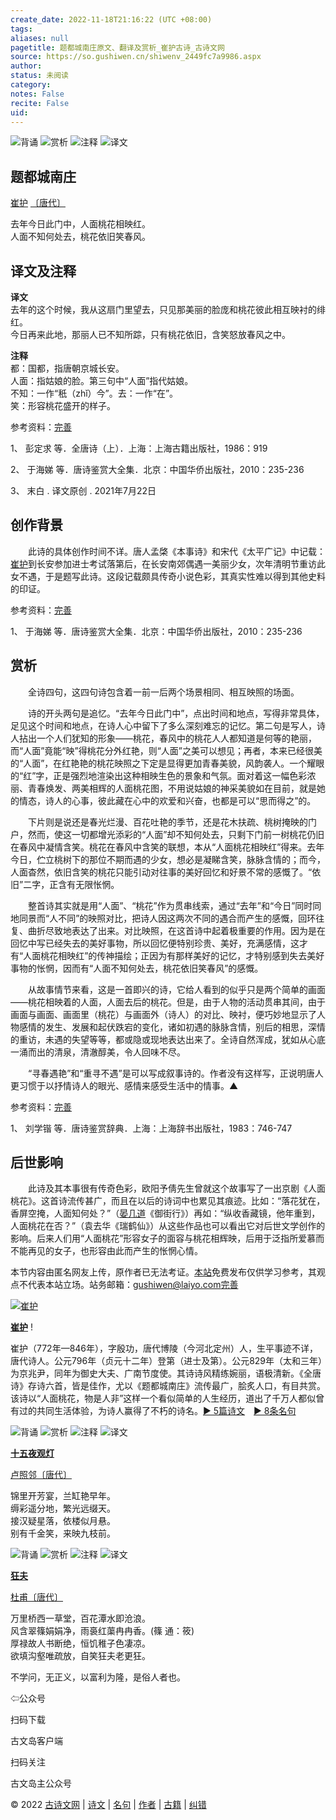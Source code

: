 ```yaml
---
create_date: 2022-11-18T21:16:22 (UTC +08:00)
tags: 
aliases: null
pagetitle: 题都城南庄原文、翻译及赏析_崔护古诗_古诗文网
source: https://so.gushiwen.cn/shiwenv_2449fc7a9986.aspx
author: 
status: 未阅读
category: 
notes: False
recite: False
uid: 
---
```


![背诵](https://song.gushiwen.cn/siteimg/bei-pic.png) ![赏析](https://song.gushiwen.cn/siteimg/shang-pic.png) ![注释](https://song.gushiwen.cn/siteimg/zhu-pic.png) ![译文](https://song.gushiwen.cn/siteimg/yi-pic.png)

## 题都城南庄

[崔护](https://so.gushiwen.cn/authorv_04138f12360f.aspx) [〔唐代〕](https://so.gushiwen.cn/shiwens/default.aspx?cstr=%e5%94%90%e4%bb%a3)

去年今日此门中，人面桃花相映红。  
人面不知何处去，桃花依旧笑春风。

## 译文及注释



**译文**  
去年的这个时候，我从这扇门里望去，只见那美丽的脸庞和桃花彼此相互映衬的绯红。  
今日再来此地，那丽人已不知所踪，只有桃花依旧，含笑怒放春风之中。

**注释**  
都：国都，指唐朝京城长安。  
人面：指姑娘的脸。第三句中“人面”指代姑娘。  
不知：一作“秖（zhǐ）今”。去：一作“在”。  
笑：形容桃花盛开的样子。

参考资料：[完善](https://so.gushiwen.cn/jiucuo.aspx?u=%e7%bf%bb%e8%af%911852%e3%80%8a%e8%af%91%e6%96%87%e5%8f%8a%e6%b3%a8%e9%87%8a%e3%80%8b)

1、 彭定求 等．全唐诗（上）．上海：上海古籍出版社，1986：919

2、 于海娣 等．唐诗鉴赏大全集．北京：中国华侨出版社，2010：235-236

3、 末白 . 译文原创 . 2021年7月22日

## 创作背景



　　此诗的具体创作时间不详。唐人孟棨《本事诗》和宋代《太平广记》中记载：[崔护](https://so.gushiwen.cn/authorv_04138f12360f.aspx)到长安参加进士考试落第后，在长安南郊偶遇一美丽少女，次年清明节重访此女不遇，于是题写此诗。这段记载颇具传奇小说色彩，其真实性难以得到其他史料的印证。

参考资料：[完善](https://so.gushiwen.cn/jiucuo.aspx?u=%e8%b5%8f%e6%9e%902761%e3%80%8a%e5%88%9b%e4%bd%9c%e8%83%8c%e6%99%af%e3%80%8b)

1、 于海娣 等．唐诗鉴赏大全集．北京：中国华侨出版社，2010：235-236

## 赏析



　　全诗四句，这四句诗包含着一前一后两个场景相同、相互映照的场面。

　　诗的开头两句是追忆。“去年今日此门中”，点出时间和地点，写得非常具体，足见这个时间和地点，在诗人心中留下了多么深刻难忘的记忆。第二句是写人，诗人拈出一个人们犹知的形象——桃花，春风中的桃花人人都知道是何等的艳丽，而“人面”竟能“映”得桃花分外红艳，则“人面”之美可以想见；再者，本来已经很美的“人面”，在红艳艳的桃花映照之下定是显得更加青春美貌，风韵袭人。一个耀眼的“红”字，正是强烈地渲染出这种相映生色的景象和气氛。面对着这一幅色彩浓丽、青春焕发、两美相辉的人面桃花图，不用说姑娘的神采美貌如在目前，就是她的情态，诗人的心事，彼此藏在心中的欢爱和兴奋，也都是可以“思而得之”的。

　　下片则是说还是春光烂漫、百花吐艳的季节，还是花木扶疏、桃树掩映的门户，然而，使这一切都增光添彩的“人面”却不知何处去，只剩下门前一树桃花仍旧在春风中凝情含笑。桃花在春风中含笑的联想，本从“人面桃花相映红”得来。去年今日，伫立桃树下的那位不期而遇的少女，想必是凝睇含笑，脉脉含情的；而今，人面杳然，依旧含笑的桃花只能引动对往事的美好回忆和好景不常的感慨了。“依旧”二字，正含有无限怅惘。

　　整首诗其实就是用“人面”、“桃花”作为贯串线索，通过“去年”和“今日”同时同地同景而“人不同”的映照对比，把诗人因这两次不同的遇合而产生的感慨，回环往复、曲折尽致地表达了出来。对比映照，在这首诗中起着极重要的作用。因为是在回忆中写已经失去的美好事物，所以回忆便特别珍贵、美好，充满感情，这才有“人面桃花相映红”的传神描绘；正因为有那样美好的记忆，才特别感到失去美好事物的怅惘，因而有“人面不知何处去，桃花依旧笑春风”的感慨。

　　从故事情节来看，这是一首即兴的诗，它给人看到的似乎只是两个简单的画面——桃花相映着的人面，人面去后的桃花。但是，由于人物的活动贯串其间，由于画面与画面、画面里（桃花）与画面外（诗人）的对比、映衬，便巧妙地显示了人物感情的发生、发展和起伏跌宕的变化，诸如初遇的脉脉含情，别后的相思，深情的重访，未遇的失望等等，都或隐或现地表达出来了。全诗自然浑成，犹如从心底一涌而出的清泉，清澈醇美，令人回味不尽。

　　“寻春遇艳”和“重寻不遇”是可以写成叙事诗的。作者没有这样写，正说明唐人更习惯于以抒情诗人的眼光、感情来感受生活中的情事。▲

参考资料：[完善](https://so.gushiwen.cn/jiucuo.aspx?u=%e8%b5%8f%e6%9e%902762%e3%80%8a%e8%b5%8f%e6%9e%90%e3%80%8b)

1、 刘学锴 等．唐诗鉴赏辞典．上海：上海辞书出版社，1983：746-747

## 后世影响



　　此诗及其本事很有传奇色彩，欧阳予倩先生曾就这个故事写了一出京剧《人面桃花》。这首诗流传甚广，而且在以后的诗词中也累见其痕迹。比如：“落花犹在，香屏空掩，人面知何处？”（[晏几道](https://so.gushiwen.cn/authorv_1e6d9d77697a.aspx)《御街行》）再如：“纵收香藏镜，他年重到，人面桃花在否？”（袁去华《瑞鹤仙》）从这些作品也可以看出它对后世文学创作的影响。后来人们用“人面桃花”形容女子的面容与桃花相辉映，后用于泛指所爱慕而不能再见的女子，也形容由此而产生的怅惘心情。

本节内容由匿名网友上传，原作者已无法考证。[本站](https://www.gushiwen.cn/)免费发布仅供学习参考，其观点不代表本站立场。站务邮箱：gushiwen@laiyo.com[完善](https://so.gushiwen.cn/jiucuo.aspx?u=%e8%b5%8f%e6%9e%902763%e3%80%8a%e5%90%8e%e4%b8%96%e5%bd%b1%e5%93%8d%e3%80%8b)

[![崔护](https://song.gushiwen.cn/authorImg/cuihu.jpg)](https://so.gushiwen.cn/authorv_04138f12360f.aspx)

[**崔护**](https://so.gushiwen.cn/authorv_04138f12360f.aspx) !

崔护（772年—846年），字殷功，唐代博陵（今河北定州）人，生平事迹不详，唐代诗人。公元796年（贞元十二年）登第（进士及第）。公元829年（太和三年）为京兆尹，同年为御史大夫、广南节度使。其诗诗风精练婉丽，语极清新。《全唐诗》存诗六首，皆是佳作，尤以《题都城南庄》流传最广，脍炙人口，有目共赏。该诗以“人面桃花，物是人非”这样一个看似简单的人生经历，道出了千万人都似曾有过的共同生活体验，为诗人赢得了不朽的诗名。[► 5篇诗文](https://so.gushiwen.cn/shiwens/default.aspx?astr=%e5%b4%94%e6%8a%a4)　[► 8条名句](https://so.gushiwen.cn/mingjus/default.aspx?astr=%e5%b4%94%e6%8a%a4)

![背诵](https://song.gushiwen.cn/siteimg/bei-pic.png) ![赏析](https://song.gushiwen.cn/siteimg/shang-pic.png) ![注释](https://song.gushiwen.cn/siteimg/zhu-pic.png) ![译文](https://song.gushiwen.cn/siteimg/yi-pic.png)

[**十五夜观灯**](https://so.gushiwen.cn/shiwenv_ea112d205544.aspx)

[卢照邻](https://so.gushiwen.cn/authorv.aspx?name=%e5%8d%a2%e7%85%a7%e9%82%bb)[〔唐代〕](https://so.gushiwen.cn/shiwens/default.aspx?cstr=%e5%94%90%e4%bb%a3)

锦里开芳宴，兰缸艳早年。  
缛彩遥分地，繁光远缀天。  
接汉疑星落，依楼似月悬。  
别有千金笑，来映九枝前。

![背诵](https://song.gushiwen.cn/siteimg/bei-pic.png) ![赏析](https://song.gushiwen.cn/siteimg/shang-pic.png) ![注释](https://song.gushiwen.cn/siteimg/zhu-pic.png) ![译文](https://song.gushiwen.cn/siteimg/yi-pic.png)

[**狂夫**](https://so.gushiwen.cn/shiwenv_28258c8bc0f1.aspx)

[杜甫](https://so.gushiwen.cn/authorv.aspx?name=%e6%9d%9c%e7%94%ab)[〔唐代〕](https://so.gushiwen.cn/shiwens/default.aspx?cstr=%e5%94%90%e4%bb%a3)

万里桥西一草堂，百花潭水即沧浪。  
风含翠篠娟娟净，雨裛红蕖冉冉香。(篠 通：筱)  
厚禄故人书断绝，恒饥稚子色凄凉。  
欲填沟壑唯疏放，自笑狂夫老更狂。



不学问，无正义，以富利为隆，是俗人者也。

⇦公众号



扫码下载

古文岛客户端



扫码关注

古文岛主公众号

© 2022 [古诗文网](https://www.gushiwen.cn/) | [诗文](https://so.gushiwen.cn/shiwens/) | [名句](https://so.gushiwen.cn/mingjus/) | [作者](https://so.gushiwen.cn/authors/) | [古籍](https://so.gushiwen.cn/guwen/) | [纠错](https://so.gushiwen.cn/jiucuo.aspx?u=)
